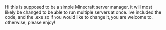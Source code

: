 Hi this is supposed to be a simple Minecraft server manager.
it will most likely be changed to be able to run multiple servers at once.
ive included the code, and the .exe so if you would like to change it, you are welcome to.
otherwise, please enjoy!
